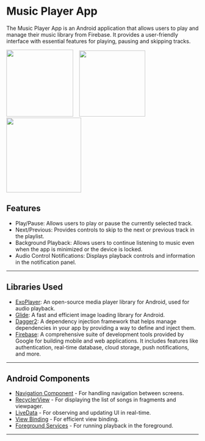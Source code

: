 # Music Player App

The Music Player App is an Android application that allows users to play and manage their music library from Firebase. It provides a user-friendly interface with essential features for playing, pausing and skipping tracks. 

<img title="" src="file:///home/yegor/.config/marktext/images/2023-06-28-21-12-31-image.png" alt="" width="175" data-align="inline">    <img title="" src="file:///home/yegor/.config/marktext/images/2023-06-28-20-32-02-image.png" alt="" width="173" data-align="inline">    <img title="" src="file:///home/yegor/.config/marktext/images/2023-06-28-21-19-50-image.png" alt="" width="196">

## Features

- Play/Pause: Allows users to play or pause the currently selected track.
- Next/Previous: Provides controls to skip to the next or previous track in the playlist.
- Background Playback: Allows users to continue listening to music even when the app is minimized or the device is locked.
- Audio Control Notifications: Displays playback controls and information in the notification panel.

---

## Libraries Used

- [ExoPlayer]((https://developer.android.com/guide/topics/media/exoplayer)): An open-source media player library for Android, used for audio playback.
- [Glide](https://github.com/bumptech/glide): A fast and efficient image loading library for Android.
- [Dagger2](https://dagger.dev/): A dependency injection framework that helps manage dependencies in your app by providing a way to define and inject them.
- [Firebase](https://firebase.google.com/): A comprehensive suite of development tools provided by Google for building mobile and web applications. It includes features like authentication, real-time database, cloud storage, push notifications, and more.
  
  

--- 

## Android Components

- [Navigation Component](https://developer.android.com/guide/navigation) - For handling navigation between screens.
- [RecyclerView](https://developer.android.com/guide/topics/ui/layout/recyclerview) - For displaying the list of songs in fragments and viewpager.
- [LiveData](https://developer.android.com/topic/libraries/architecture/livedata) - For observing and updating UI in real-time.
- [View Binding](https://developer.android.com/topic/libraries/view-binding) - For efficient view binding.
- [Foreground Services](https://developer.android.com/guide/components/foreground-services) - For running playback in the foreground.

---




